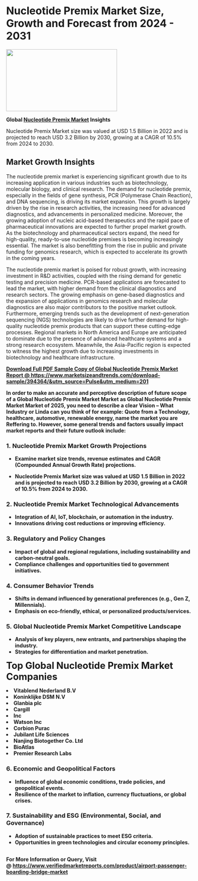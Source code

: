 <H1>Nucleotide Premix Market Size, Growth and Forecast from 2024 - 2031</H1><img class="aligncenter size-medium wp-image-584254" src="https://thirdeyenews.in/wp-content/uploads/2024/09/Global-Market-Research-300x168.jpeg" alt="" width="300" height="168" /><p><strong>Global&nbsp;<a href="https://www.marketsizeandtrends.com/download-sample/394364/&amp;utm_source=Pulse&amp;utm_medium=201">Nucleotide Premix Market</a> Insights</strong></p><p>Nucleotide Premix Market size was valued at USD 1.5 Billion in 2022 and is projected to reach USD 3.2 Billion by 2030, growing at a CAGR of 10.5% from 2024 to 2030.</p><p><h2>Market Growth Insights</h2> <p>The nucleotide premix market is experiencing significant growth due to its increasing application in various industries such as biotechnology, molecular biology, and clinical research. The demand for nucleotide premix, especially in the fields of gene synthesis, PCR (Polymerase Chain Reaction), and DNA sequencing, is driving its market expansion. This growth is largely driven by the rise in research activities, the increasing need for advanced diagnostics, and advancements in personalized medicine. Moreover, the growing adoption of nucleic acid-based therapeutics and the rapid pace of pharmaceutical innovations are expected to further propel market growth. As the biotechnology and pharmaceutical sectors expand, the need for high-quality, ready-to-use nucleotide premixes is becoming increasingly essential. The market is also benefitting from the rise in public and private funding for genomics research, which is expected to accelerate its growth in the coming years.</p> <p><strong><a href="#"></a></strong></p> <p>The nucleotide premix market is poised for robust growth, with increasing investment in R&D activities, coupled with the rising demand for genetic testing and precision medicine. PCR-based applications are forecasted to lead the market, with higher demand from the clinical diagnostics and research sectors. The growing emphasis on gene-based diagnostics and the expansion of applications in genomics research and molecular diagnostics are also major contributors to the positive market outlook. Furthermore, emerging trends such as the development of next-generation sequencing (NGS) technologies are likely to drive further demand for high-quality nucleotide premix products that can support these cutting-edge processes. Regional markets in North America and Europe are anticipated to dominate due to the presence of advanced healthcare systems and a strong research ecosystem. Meanwhile, the Asia-Pacific region is expected to witness the highest growth due to increasing investments in biotechnology and healthcare infrastructure.</p> <p><strong><a href="#"></p><p><span class=""><strong>Download Full PDF Sample Copy of Global Nucleotide Premix Market Report</strong> @ <a href="https://www.marketsizeandtrends.com/download-sample/394364/&amp;utm_source=Pulse&amp;utm_medium=201" target="_blank">https://www.marketsizeandtrends.com/download-sample/394364/&amp;utm_source=Pulse&amp;utm_medium=201</a></span></p><p>In order to make an accurate and perceptive description of future scope of a Global&nbsp;Nucleotide Premix Market Market as Global&nbsp;Nucleotide Premix Market Market of 2025, you need to describe a clear Vision &ndash; What Industry or Linda can you think of for example: Quote from a Technology, healthcare, automotive, renewable energy, name the market you are Reffering to. However, some general trends and factors usually impact market reports and their future outlook include:</p><h3>1.&nbsp;<strong>Nucleotide Premix Market Growth Projections</strong></h3><ul><li>Examine market size trends, revenue estimates and CAGR (Compounded Annual Growth Rate) projections.</li><li><p>Nucleotide Premix Market size was valued at USD 1.5 Billion in 2022 and is projected to reach USD 3.2 Billion by 2030, growing at a CAGR of 10.5% from 2024 to 2030.</p></li></ul><h3>2.&nbsp;<strong>Nucleotide Premix Market Technological Advancements</strong></h3><ul><li>Integration of AI, IoT, blockchain, or automation in the industry.</li><li>Innovations driving cost reductions or improving efficiency.</li></ul><h3>3.&nbsp;<strong>Regulatory and Policy Changes</strong></h3><ul><li>Impact of global and regional regulations, including sustainability and carbon-neutral goals.</li><li>Compliance challenges and opportunities tied to government initiatives.</li></ul><h3>4.&nbsp;<strong>Consumer Behavior Trends</strong></h3><ul><li>Shifts in demand influenced by generational preferences (e.g., Gen Z, Millennials).</li><li>Emphasis on eco-friendly, ethical, or personalized products/services.</li></ul><h3>5.&nbsp;<strong>Global Nucleotide Premix Market Competitive Landscape</strong></h3><ul><li>Analysis of key players, new entrants, and partnerships shaping the industry.</li><li>Strategies for differentiation and market penetration.</li></ul><p data-pm-slice="1 1 []"><span style="color: inherit; font-family: inherit; font-size: 25px;">Top Global Nucleotide Premix Market Companies</span></p><div class="" data-test-id=""><p><li>Vitablend Nederland B.V</li><li> Koninklijke DSM N.V</li><li> Glanbia plc</li><li> Cargill</li><li> Inc</li><li> Watson Inc</li><li> Corbion Purac</li><li> Jubilant Life Sciences</li><li> Nanjing Biotogether Co. Ltd</li><li> BioAtlas</li><li> Premier Research Labs</li></p></div><h3>6.&nbsp;<strong>Economic and Geopolitical Factors</strong></h3><ul><li>Influence of global economic conditions, trade policies, and geopolitical events.</li><li>Resilience of the market to inflation, currency fluctuations, or global crises.</li></ul><h3>7.&nbsp;<strong>Sustainability and ESG (Environmental, Social, and Governance)</strong></h3><ul><li>Adoption of sustainable practices to meet ESG criteria.</li><li>Opportunities in green technologies and circular economy principles.</li></ul><h2><strong style="font-size: 14px;">For More Information or Query, Visit @&nbsp;</strong><a style="background-color: #ffffff; font-size: 14px;" href="https://www.marketsizeandtrends.com/report/nucleotide-premix-market/" target="_blank">https://www.verifiedmarketreports.com/product/airport-passenger-boarding-bridge-market</a></h2>